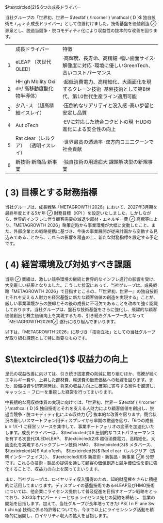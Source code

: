 $\textcircled{2}$ 6つの成長ドライバー  

当社グループの「世界初、世界一 $\textbf { \lrcorner } \mathcal { D }$ 独自技術を $r _ { \ r 6 } > \phi$ 成長ドライバー」として位置付けました。技術基盤を価値創造 $\oslash$ 源泉とし、脱過当競争・脱コモディティ化により収益性の抜本的な改善を図ります。  

<html><body><table><tr><td></td><td>成長ドライパー</td><td>特徽</td></tr><tr><td>1</td><td>eLEAP （次世代OLED）</td><td>·高輝度、長寿命、高精細 ·幅い画面サイス·解像度に対応 ·環境に優しいGreenTech、高いコストパーマンス</td></tr><tr><td>2</td><td>HH gh Mbility Oxi de/ 高移動度酸化物半導体）</td><td>·超低消費電力、高精細化、大画面化を現するクレーン技術 ·基盤技術として第8世代、第10世代生産ライン適用可能</td></tr><tr><td>3</td><td>夕八-ス （超高精細イスレイ）</td><td>·压倒的なリアリ亍イと没入感 ·高い步留と安定し品質</td></tr><tr><td>4</td><td>Aut oTech</td><td>·EVに対応した統合コクビ卜の現 ·HUDの進化による安全性の向上</td></tr><tr><td>5</td><td>Rat clear（レルクア） （透明イスレイ）</td><td>·世界最高の透過率 ·双方向コ三二クーンで社会貢献</td></tr><tr><td>6</td><td>新技術·新商品·新事業</td><td>·独自技術の用途疝大 課題解决型の新規事業</td></tr></table></body></html>  

# ( 3) 目標とする財務指標  

当社グループは、成長戦略「METAGROWTH 2026」において、2027年3月期を最終年度とする5か年 $\oslash$ 財務目標（KPI ）を設定いたしました。しかしながら、世界的インフレに伴う顧客需要の減退や部材・エネルギー費 $\oslash$ 高騰等により、「METAGROWTH 2026」略策定時から事業環境が大幅に変動したこと、また、外部企業との戦略提携に基づき、今後の事業展開が従来計画から変動する見込みであることから、これらの影響を精査の上、新たな財務指標を設定する予定です。  

# ( 4) 経営環境及び対処すべき課題  

当期 $\oslash$ 業績は、激しい競争環境の継続と世界的なインフレ進行の影響を受け、大変厳しい結果となりました。こうした状況にあって、当社グループは、成長戦略「METAGROWTH 2026」で目指すところの、「『世界初、世界一』の独自技術とそれを支える人財力を経営基盤に新たな顧客価値の創造を実現する」ことが、厳しい事業環境からの脱却とその後の成長に不可欠であることを改めて強く認識しております。当社グループは、盤石な技術基盤をさらに強化し、飛躍的な顧客価値創出と株主価値向上を実現するため、引き続きグループ一丸となって「METAGROWTH$2 0 2 6  { 1 } \oslash$ 遂行に取り組んでまいります。  

以下は、「METAGROWTH 2026」に基づき「技術立社」としての当社グループが取り組む課題として特に重要なものです。  

# $\textcircled{1}$ 収益力の向上  

足元の収益改善に向けては、引き続き固定費の削減に取り組むほか、高騰が続くエネルギー費や、上昇した部材費、輸送費の販売価格への転嫁を図ります。また、設備投資や研究開発は、将来の収益力向上に確実に寄与する案件を厳選し、キャッシュ $\cdot \cdot$ フローを重視した経営を行ってまいります。  

中長期的な高収益体質の実現に向けては、「世界初、世界一 $\textbf { \lrcorner } \mathcal { D }$ 独自技術とそれを支える人財力により顧客価値を創出し、脱過当競争・脱コモディティ化による収益力 $\oslash$ 抜本的な改善を図ります。競合状況の厳しいスマートフォン用ディスプレイから早期の撤退を図り、「6つの成長 $k \equiv 1 / ( - 1$ に経営リソースを集中して、事業ポートフォリオの変革を加速化いたします。成長ドライバーは、 $\textcircled{1}$ 圧倒的なコストパフォーマンスを有する次世代OLEDeLEAP、 $\textcircled{2}$ 超低消費電力、高精細化、大画面化を実現するバックプレーン技術 HMO、 $\textcircled{3}$ メタバース、 $\textcircled{4}$ Aut oTech、 $\textcircled{5}$ Ræl cl ear（レルクリア（透明インターフェイス））、 $\textcircled{6}$ 新技術・新製品・新事業 $\oslash 6$ 分野です。これらの技術・製品の提供を通して顧客の価値創造と競争優位性を更に強化することで、収益力の向上を図ってまいります。  

また、当社グループは、ロイヤリティ収入獲得のため、知的財産権をさらに積極的に活用してまいります。ディスプレイの基盤技術であるeLEAP及びHMO技術については、他企業にライセンス提供して普及促進を目指すオープン戦略をとっており、2023年中にパートナーとなるライセンス先との契約を締結し、協業の開始を目指します。加えて、当社グループが長年培ってきたI PS( I n Pl ane Swi t chi ng) 技術に係る特許等についても、今まで以上にライセンシング活動を積極的に展開し、ロイヤリティ収入の拡大を目指します。  